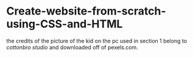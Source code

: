 # Create-website-from-scratch-using-CSS-and-HTML

the credits of the picture of the kid on the pc used in section 1 belong to *cottonbro studio* and downloaded off of pexels.com.

